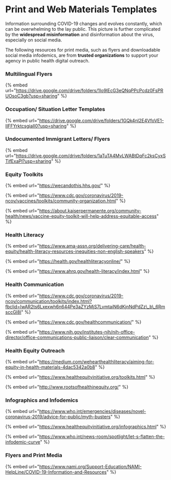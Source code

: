 # Print and Web Materials Templates

Information surrounding COVID-19 changes and evolves constantly, which can be overwhelming to the lay public. This picture is further complicated by the **widespread misinformation** and disinformation about the virus, especially on social media. 

The following resources for print media, such as flyers and downloadable social media infodemics, are from **trusted organizations** to support your agency in public health digital outreach.

### Multilingual Flyers

{% embed url="https://drive.google.com/drive/folders/1Io9lEcG3eQNqPPcPcdz0FsPRUOsoC3gb?usp=sharing" %}

### Occupation/ Situation Letter Templates

{% embed url="https://drive.google.com/drive/folders/1GQk4nI2E4VfoVE1-IIFFYrktcsgiaIl0?usp=sharing" %}

### Undocumented Immigrant Letters/ Flyers

{% embed url="https://drive.google.com/drive/folders/1aTuTA4MvLWABtDqFc2ksCyxSTifExaPl?usp=sharing" %}

### Equity Toolkits

{% embed url="https://wecandothis.hhs.gov/" %}

{% embed url="https://www.cdc.gov/coronavirus/2019-ncov/vaccines/toolkits/community-organization.html" %}

{% embed url="https://about.kaiserpermanente.org/community-health/news/vaccine-equity-toolkit-will-help-address-equitable-access" %}



### Health Literacy

{% embed url="https://www.ama-assn.org/delivering-care/health-equity/health-literacy-resources-inequities-non-english-speakers" %}

{% embed url="https://health.gov/healthliteracyonline/" %}

{% embed url="https://www.ahrq.gov/health-literacy/index.html" %}

### 

### Health Communication

{% embed url="https://www.cdc.gov/coronavirus/2019-ncov/communication/toolkits/index.html?fbclid=IwAR2ts6Lxexwh6n644Pe3aZYzMjS7LvmtaiN6dKjnNdPdZz\_b\_6RmsccGl8I" %}

{% embed url="https://www.cdc.gov/healthcommunication/" %}

{% embed url="https://www.nih.gov/institutes-nih/nih-office-director/office-communications-public-liaison/clear-communication" %}

### 

### Health Equity Outreach

{% embed url="https://medium.com/wehearthealthliteracy/aiming-for-equity-in-health-materials-4dac5342a0b8" %}

{% embed url="https://www.healthequityinitiative.org/toolkits.html" %}

{% embed url="http://www.rootsofhealthinequity.org/" %}

### 

### Infographics and Infodemics

{% embed url="https://www.who.int/emergencies/diseases/novel-coronavirus-2019/advice-for-public/myth-busters" %}

{% embed url="https://www.healthequityinitiative.org/infographics.html" %}

{% embed url="https://www.who.int/news-room/spotlight/let-s-flatten-the-infodemic-curve" %}

### Flyers and Print Media

{% embed url="https://www.nami.org/Support-Education/NAMI-HelpLine/COVID-19-Information-and-Resources" %}

